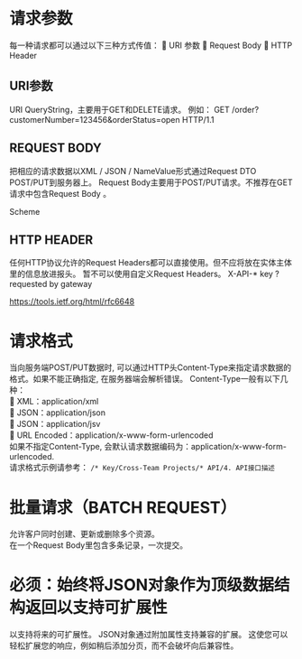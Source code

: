 # 请求参数
每一种请求都可以通过以下三种方式传值：
	URI 参数
	Request Body
	HTTP Header
## URI参数
URI QueryString，主要用于GET和DELETE请求。
例如： GET /order?customerNumber=123456&orderStatus=open HTTP/1.1
## REQUEST BODY
把相应的请求数据以XML / JSON / NameValue形式通过Request DTO POST/PUT到服务器上。
Request Body主要用于POST/PUT请求。不推荐在GET请求中包含Request Body 。

Scheme
## HTTP HEADER
任何HTTP协议允许的Request Headers都可以直接使用。但不应将放在实体主体里的信息放进报头。
暂不可以使用自定义Request Headers。
X-API-* key ? requested by gateway


https://tools.ietf.org/html/rfc6648

# 请求格式
当向服务端POST/PUT数据时, 可以通过HTTP头Content-Type来指定请求数据的格式。如果不能正确指定, 在服务器端会解析错误。
Content-Type一般有以下几种：  
	XML：application/xml  
	JSON：application/json  
	JSON：application/jsv  
	URL Encoded：application/x-www-form-urlencoded  
如果不指定Content-Type, 会默认请求数据编码为：application/x-www-form-urlencoded.  
请求格式示例请参考： `/* Key/Cross-Team Projects/* API/4. API接口描述`  

#	批量请求（BATCH REQUEST）
允许客户同时创建、更新或删除多个资源。  
在一个Request Body里包含多条记录，一次提交。



# 必须：始终将JSON对象作为顶级数据结构返回以支持可扩展性
以支持将来的可扩展性。 JSON对象通过附加属性支持兼容的扩展。 这使您可以轻松扩展您的响应，例如稍后添加分页，而不会破坏向后兼容性。
